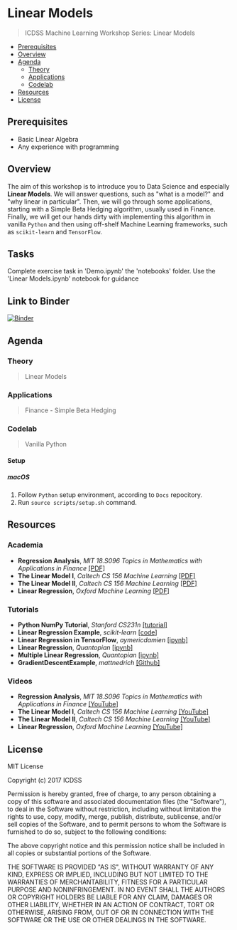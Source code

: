 # Linear Models

> ICDSS Machine Learning Workshop Series: Linear Models

- [Prerequisites](#prerequisites)
- [Overview](#overview)
- [Agenda](#agenda)
    - [Theory](#theory)
    - [Applications](#applications)
    - [Codelab](#codelab)
- [Resources](#resources)
- [License](#license)

## Prerequisites

* Basic Linear Algebra
* Any experience with programming 

## Overview

The aim of this workshop is to introduce you to Data Science and especially **Linear Models**.
We will answer questions, such as "what is a model?" and "why linear in particular".
Then, we will go through some applications, starting with a Simple Beta Hedging algorithm, usually used in Finance. 
Finally, we will get our hands dirty with implementing this algorithm in vanilla `Python` and then using off-shelf Machine Learning frameworks, such as `scikit-learn` and `TensorFlow`.

## Tasks
Complete exercise task in 'Demo.ipynb' the 'notebooks' folder.
Use the 'Linear Models.ipynb' notebook for guidance

## Link to Binder
[![Binder](https://mybinder.org/badge_logo.svg)](https://mybinder.org/v2/gh/Imperial-College-Data-Science-Society/Linear-Models/master)


## Agenda

### Theory

> Linear Models

### Applications

> Finance - Simple Beta Hedging

### Codelab

> Vanilla Python

#### Setup

##### macOS

1. Follow `Python` setup environment, according to `Docs` repocitory.
2. Run `source scripts/setup.sh` command.

## Resources

### Academia

* **Regression Analysis**, _MIT 18.S096 Topics in Mathematics with Applications in Finance_ [[PDF]](https://ocw.mit.edu/courses/mathematics/18-s096-topics-in-mathematics-with-applications-in-finance-fall-2013/lecture-notes/MIT18_S096F13_lecnote6.pdf)
* **The Linear Model I**, _Caltech CS 156 Machine Learning_ [[PDF]](http://work.caltech.edu/slides/slides03.pdf)
* **The Linear Model II**, _Caltech CS 156 Machine Learning_ [[PDF]](http://work.caltech.edu/slides/slides09.pdf)
* **Linear Regression**, _Oxford Machine Learning_ [[PDF]](https://www.cs.ox.ac.uk/people/nando.defreitas/machinelearning/lecture2.pdf)

### Tutorials

* **Python NumPy Tutorial**, _Stanford CS231n_ [[tutorial]](http://cs231n.github.io/python-numpy-tutorial/)
* **Linear Regression Example**, _scikit-learn_ [[code]](http://scikit-learn.org/stable/auto_examples/linear_model/plot_ols.html#)
* **Linear Regression in TensorFlow**, _aymericdamien_ [[ipynb]](http://nbviewer.jupyter.org/github/donnemartin/data-science-ipython-notebooks/blob/master/deep-learning/tensor-flow-examples/notebooks/2_basic_classifiers/linear_regression.ipynb)
* **Linear Regression**, _Quantopian_ [[ipynb]](https://nbviewer.jupyter.org/github/quantopian/research_public/blob/master/notebooks/lectures/Linear_Regression/notebook.ipynb)
* **Multiple Linear Regression**, _Quantopian_ [[ipynb]](https://nbviewer.jupyter.org/github/quantopian/research_public/blob/master/notebooks/lectures/Multiple_Linear_Regression/notebook.ipynb)
* **GradientDescentExample**, _mattnedrich_ [[Github]](https://github.com/mattnedrich/GradientDescentExample)

### Videos

* **Regression Analysis**, _MIT 18.S096 Topics in Mathematics with Applications in Finance_ [[YouTube]](https://www.youtube.com/watch?v=l1kLCrxL9Hk&list=PLUl4u3cNGP63ctJIEC1UnZ0btsphnnoHR&index=5)
* **The Linear Model I**, _Caltech CS 156 Machine Learning_ [[YouTube]](https://www.youtube.com/watch?v=FIbVs5GbBlQ&hd=1)
* **The Linear Model II**, _Caltech CS 156 Machine Learning_ [[YouTube]](https://www.youtube.com/watch?v=qSTHZvN8hzs&hd=1)
* **Linear Regression**, _Oxford Machine Learning_ [[YouTube]](https://www.youtube.com/watch?v=DHspIG64CVM)

## License

MIT License

Copyright (c) 2017 ICDSS

Permission is hereby granted, free of charge, to any person obtaining a copy
of this software and associated documentation files (the "Software"), to deal
in the Software without restriction, including without limitation the rights
to use, copy, modify, merge, publish, distribute, sublicense, and/or sell
copies of the Software, and to permit persons to whom the Software is
furnished to do so, subject to the following conditions:

The above copyright notice and this permission notice shall be included in all
copies or substantial portions of the Software.

THE SOFTWARE IS PROVIDED "AS IS", WITHOUT WARRANTY OF ANY KIND, EXPRESS OR
IMPLIED, INCLUDING BUT NOT LIMITED TO THE WARRANTIES OF MERCHANTABILITY,
FITNESS FOR A PARTICULAR PURPOSE AND NONINFRINGEMENT. IN NO EVENT SHALL THE
AUTHORS OR COPYRIGHT HOLDERS BE LIABLE FOR ANY CLAIM, DAMAGES OR OTHER
LIABILITY, WHETHER IN AN ACTION OF CONTRACT, TORT OR OTHERWISE, ARISING FROM,
OUT OF OR IN CONNECTION WITH THE SOFTWARE OR THE USE OR OTHER DEALINGS IN THE
SOFTWARE.
